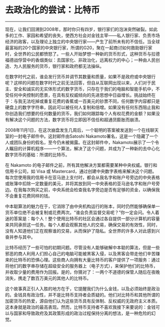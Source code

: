 # 去政治化的尝试：比特币

------

现在，让我们回溯到2008年，那时你只有四岁，银行家们的泡沫突然破裂。如此多的工作、家园和希望的丧失，使西方社会对金钱主宰——私人银行家、负责市场经济的政客，以及理论上独立的中央银行家——产生了前所未有的不信任。当全球最富裕的20个国家的中央银行家，所谓的G20，聚在一起商讨如何救助银行家时，全世界的公民都愤怒了。一些人开始梦想一种新的货币形式，这种货币与拉德福德战俘营中的香烟类似：去国家化、非政治化，远离权力的中心；一种由人民创造、为人民服务的货币，银行家和政府都无法操纵。

在数字时代之前，谁会发行货币并调节其数量和质量，如果不是政府或中央银行呢？这样的问题在数字时代之前无法回答，但自从互联网出现以来，人们对于民主、安全和诚实的无实体形式的数字货币，只存在于我们的电脑和智能手机中，不受任何中央控制的愿景，在具有反权威倾向的先进思想中日益增长。挑战始终在于：与我无法吃掉或重复花费的香蕉或一百美元的钞票不同，任何数字内容都只是硬盘上的数字字符串，因此可以被任何人复制和倍增。如果没有任何东西阻止我和你创造我们想要的任何数量的货币，我们如何跟踪每个人有权花费的金额？如果没有解决这个问题的方法，数字货币将立即因不信任和超通货膨胀而崩溃。

2008年11月1日，在这次崩盘发生几周后，一个聪明的答案被发送到一个在线聊天室的一封电子邮件中。这封邮件由Satoshi Nakamoto署名，这是一个隐藏了一个人或团队身份的假名，至今仍未被揭露。在这封邮件中，Nakamoto展示了一个令人瞩目的计算机程序——一个算法，解决了这个问题，并成为了一种新的去中心化数字货币的基础：所谓的比特币。

在 Nakamoto 的电子邮件之前，所有其他解决方案都需要某种中央权威。银行和信用卡公司，如 Visa 或 Mastercard，通过创建中央数字表格来解决这个问题。每次您使用我的信用卡在亚马逊上支付时，都会从我名字和账户号旁边的中央表格或账簿中扣除一定数量的美元，并将其放到同一中央表格的亚马逊名字和账户号旁边。在我每次购买之前，中央系统会检查我名字旁边是否有足够的资金，以确保我不会重复花费同样的钱。

中本聪算法的魅力在于，它消除了由中央机构运行的账本，同时仍然能够确保单一货币单位绝不会被复制或花费两次。“谁会负责监督交易呢？”你一定会问。令人着迷的答案是：每个人！整个使用比特币的社区会通过各自提供一部分计算机的容量来共同承担这一任务。每个人都会观察其他人的交易，确保交易的有效性，同时，没有人知道他们正在观察谁的交易，从而保护了隐私。全世界的许多人对此感到兴奋并参与其中。

比特币经历了一些可怕的初期问题。尽管没有人能够破解中本聪的算法，但是一些邪恶的商人利用人们担心自己的电脑可能被黑客入侵，以及黑客会带走他们辛苦赚来的比特币的恐惧心理。这些商人向拥有大量比特币的客户提供了一项服务：通过将他们的数字串存储在超级安全的服务器上（电子方式），来保护他们的比特币，并收取少量的费用作为回报。是的，你猜对了：一两个不道德的保管人随后在夜晚消失，携走了数百万美元的其他人的比特币。

这个故事真正引人入胜的地方在于，它提醒我们为什么金钱，以及必须始终是政治的。金钱具有政治性，并不是比特币支持者会质疑的。他们对比特币和其他所谓的加密货币的热爱，源自他们认为这些货币具有反体制、反权威的无政府主义本质。这本身就是政治的最高表现。然而，比特币支持者不喜欢我接下来要说的：金钱可以与国家和导致政府及其政策形成的政治过程保持分离的想法，是一种危险的幻觉。
